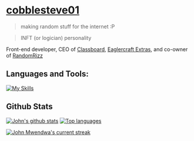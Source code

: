 # [cobblesteve01](https://cobblesteve01.github.io)
> making random stuff for the internet :P

> INFT (or logician) personality

Front-end developer, CEO of [Classboard](https://github.com/spookyseasonlol), [Eaglercraft Extras](https://cobblesteve01.github.io/Eaglercraft-Extras), and co-owner of [RandomRizz](https://github.com/cobblesteve01/rizz)

## **Languages and Tools:**  
[![My Skills](https://skillicons.dev/icons?i=html,css,js,md,github,vscode,stackoverflow,git,windows,bash&perline=13)](#)

## Github Stats 

 [![John's github stats](https://bad-apple-github-readme.vercel.app/api?username=cobblesteve01&show_icons=true&count_private=true&line_height=20&icon_color=00b3ff&theme=blue-green&title_color=00b3ff)](#) [![Top languages](https://github-readme-mwendwa.vercel.app/api/top-langs/?username=cobblesteve01&layout=compact&count_private=true&theme=blue-green&title_color=00b3ff)](#)

[![John Mwendwa's current streak](https://streak-stats.demolab.com/?user=cobblesteve01&count_private=true&theme=blue-green&title_color=00b3ff)](#)

